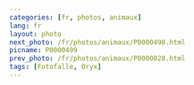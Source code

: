 ```yaml
---
categories: [fr, photos, animaux]
lang: fr
layout: photo
next_photo: /fr/photos/animaux/P0000498.html
picname: P0000499
prev_photo: /fr/photos/animaux/P0000028.html
tags: [Fotofalle, Oryx]
---
```

